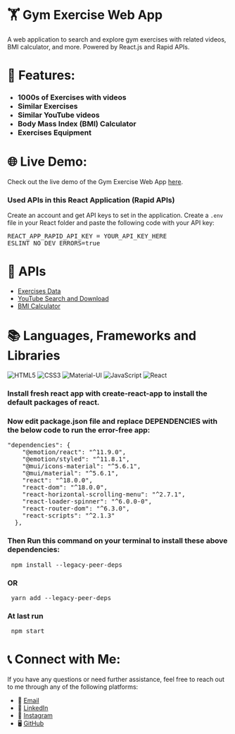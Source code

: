 # 🏋️ Gym Exercise Web App

A web application to search and explore gym exercises with related videos, BMI calculator, and more. Powered by React.js and Rapid APIs.

# 🚀 Features:
<ul>
<h3>
    <li>1000s of Exercises with videos </li>
    <li>Similar Exercises</li>
    <li>Similar YouTube videos</li>
    <li>Body Mass Index (BMI) Calculator</li>
    <li>Exercises Equipment</li>
</h3>
</ul>

# 🌐 Live Demo:
Check out the live demo of the Gym Exercise Web App [here](https://gym-exercises-hub.netlify.app/). 

### Used APIs in this React Application (Rapid APIs)
Create an account and get API keys to set in the application. Create a `.env` file in your React folder and paste the following code with your API key:
<pre>
REACT_APP_RAPID_API_KEY = YOUR_API_KEY_HERE
ESLINT_NO_DEV_ERRORS=true
</pre>

# 🔑 APIs
<ul>
    <li> <a href="https://rapidapi.com/justin-WFnsXH_t6/api/exercisedb/">Exercises Data</a></li>
    <li> <a href="https://rapidapi.com/h0p3rwe/api/youtube-search-and-download/">YouTube Search and Download</a></li>
    <li> <a href="https://rapidapi.com/malaaddincelik/api/fitness-calculator/">BMI Calculator</a></li>
</ul>

# 📚 Languages, Frameworks and Libraries
![HTML5](https://img.shields.io/badge/html5-%23E34F26.svg?style=for-the-badge&logo=html5&logoColor=white)
![CSS3](https://img.shields.io/badge/css3-%231572B6.svg?style=for-the-badge&logo=css3&logoColor=white)
![Material-UI](https://img.shields.io/badge/material_ui-%231572B6.svg?style=for-the-badge&logo=material_ui&logoColor=white)
![JavaScript](https://img.shields.io/badge/javascript-%23323330.svg?style=for-the-badge&logo=javascript&logoColor=%23F7DF1E)
![React](https://img.shields.io/badge/react-%2320232a.svg?style=for-the-badge&logo=react&logoColor=%2361DAFB)

### Install fresh react app with <span>create-react-app</span> to install the default packages of react.
### Now edit package.json file and replace DEPENDENCIES with the below code to run the error-free app:
<pre>
"dependencies": {
    "@emotion/react": "^11.9.0",
    "@emotion/styled": "^11.8.1",
    "@mui/icons-material": "^5.6.1",
    "@mui/material": "^5.6.1",
    "react": "^18.0.0",
    "react-dom": "^18.0.0",
    "react-horizontal-scrolling-menu": "^2.7.1",
    "react-loader-spinner": "^6.0.0-0",
    "react-router-dom": "^6.3.0",
    "react-scripts": "^2.1.3"
  },
</pre>

### Then Run this command on your terminal to install these above dependencies:
<pre> npm install --legacy-peer-deps </pre>
### OR
<pre> yarn add --legacy-peer-deps</pre>

### At last run
<pre> npm start</pre>

# 📞 Connect with Me:
If you have any questions or need further assistance, feel free to reach out to me through any of the following platforms:

- 📧 [Email](mailto:abdelhamidmouloudi2003@gmail.com)
- 💼 [LinkedIn](https://www.linkedin.com/in/abdelhamid--mouloudi/)
- 📸 [Instagram](https://www.instagram.com/mouloudiabdelhamid/)
- 🖥️ [GitHub](https://github.com/Abdelhamid-Mouloudi)
